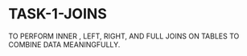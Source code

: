 # TASK-1-JOINS
TO PERFORM INNER , LEFT, RIGHT, AND FULL JOINS ON TABLES TO COMBINE DATA MEANINGFULLY.

